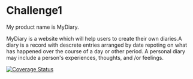 # Challenge1

My product name is MyDiary.

MyDiary is a website which will help users to create their own diaries.A diary is a record with descrete entries arranged by date repoting on what has happened over the course of a day or other period. A personal diary may include a person's experiences, thoughts, and /or feelings.



[![Coverage Status](https://coveralls.io/repos/github/HyacintheUmuhoza/Challenge1/badge.svg?branch=Develop)](https://coveralls.io/github/HyacintheUmuhoza/Challenge1?branch=Develop)